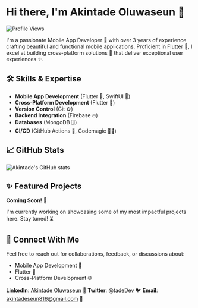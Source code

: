 # Hi there, I'm Akintade Oluwaseun 👋

![Profile Views](https://komarev.com/ghpvc/?username=tade-dev&color=green)

I'm a passionate Mobile App Developer 📱 with over 3 years of experience crafting beautiful and functional mobile applications. Proficient in Flutter 💙, I excel at building cross-platform solutions 🚀 that deliver exceptional user experiences ✨.

## 🛠️ Skills & Expertise

- **Mobile App Development** (Flutter 💙, SwiftUI 🍎)
- **Cross-Platform Development** (Flutter 💙)
- **Version Control** (Git ⚙️)
- **Backend Integration** (Firebase 🔥)
- **Databases** (MongoDB 🗄️)
- **CI/CD** (GitHub Actions 🚀, Codemagic 🧙‍♂️)

## 📈 GitHub Stats

![Akintade's GitHub stats](https://github-readme-stats.vercel.app/api?username=tade-dev&show_icons=true&theme=radical)

## ✨ Featured Projects

**Coming Soon!** 🚧

I'm currently working on showcasing some of my most impactful projects here. Stay tuned! ⏳

## 🤝 Connect With Me

Feel free to reach out for collaborations, feedback, or discussions about:

- Mobile App Development 📱
- Flutter 💙
- Cross-Platform Development 🌐

**LinkedIn**: [Akintade Oluwaseun](https://www.linkedin.com/in/oluwaseun-akintade-620b26223) 💼
**Twitter**: [@tadeDev](https://x.com/tadeDev_) 🐦
**Email**: akintadeseun816@gmail.com 📧
